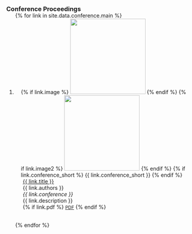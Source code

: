 <h3 id="publications" style="margin: 2px 0px -15px;">Conference Proceedings</h3>

<div class="publications">
  <ol class="bibliography">
    {% for link in site.data.conference.main %}
      <li>
        <div class="pub-row">
          <div class="col-sm-3 abbr" style="position: relative; padding-right: 15px; padding-left: 15px;">
            {% if link.image %} 
              <img src="{{ link.image }}" class="teaser img-fluid z-depth-1" style="width: 200px; height: 200px;">
            {% endif %}
            {% if link.image2 %} <!-- Add this block for the second image -->
              <img src="{{ link.image2 }}" class="teaser img-fluid z-depth-1" style="width: 200px; height: 200px;">
            {% endif %}
            {% if link.conference_short %} 
              <abbr class="badge">{{ link.conference_short }}</abbr>
            {% endif %}
          </div>
          <div class="col-sm-9" style="position: relative; padding-right: 15px; padding-left: 20px;">
            <div class="title"><a href="{{ link.site }}">{{ link.title }}</a></div>
            <div class="author">{{ link.authors }}</div>
            <div class="periodical"><em>{{ link.conference }}</em></div>
            <div class="description">{{ link.description }}</div> <!-- Add this line for the description -->
            <div class="links">
              {% if link.pdf %} 
                <a href="{{ link.pdf }}" class="btn btn-sm z-depth-0" role="button" target="_blank" style="font-size:12px;">PDF</a>
              {% endif %}
              <!-- ... (Other links) ... -->
            </div>
          </div>
        </div>
      </li>


<br>

{% endfor %}

</ol>
</div>

